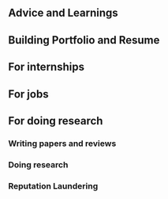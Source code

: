 ## Advice and Learnings

## Building Portfolio and Resume

## For internships

## For jobs

## For doing research

### Writing papers and reviews

### Doing research

### Reputation Laundering
